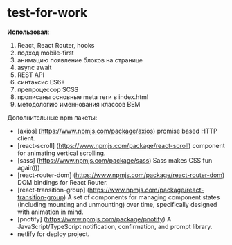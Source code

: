 # test-for-work

**Использовал**:
1. React, React Router, hooks
2. подход mobile-first
3. анимацию появление блоков на странице
4. async await
5. REST API
6. синтаксис ES6+
7. препроцессор SCSS
8. прописаны основные meta теги в index.html
9. методологию именнования классов BEM

Дополнительные npm пакеты:
- [axios] (https://www.npmjs.com/package/axios) promise based HTTP client.
- [react-scroll] (https://www.npmjs.com/package/react-scroll) component for animating vertical scrolling.
- [sass] (https://www.npmjs.com/package/sass) Sass makes CSS fun again)))
- [react-router-dom] (https://www.npmjs.com/package/react-router-dom) DOM bindings for React Router.
- [react-transition-group] (https://www.npmjs.com/package/react-transition-group) A set of components for managing component states (including mounting and unmounting) over time, specifically designed with animation in mind.
- [pnotify] (https://www.npmjs.com/package/pnotify) A JavaScript/TypeScript notification, confirmation, and prompt library.
- netlify for deploy project.